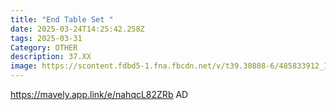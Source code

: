```yaml
---
title: "End Table Set "
date: 2025-03-24T14:25:42.258Z
tags: 2025-03-31
Category: OTHER
description: 37.XX
image: https://scontent.fdbd5-1.fna.fbcdn.net/v/t39.30808-6/485833912_122209524158180992_5673788160601749703_n.jpg?stp=dst-jpg_p526x296_tt6&_nc_cat=103&ccb=1-7&_nc_sid=aa7b47&_nc_ohc=cbtkWVL0fpMQ7kNvgERBbW3&_nc_oc=Adlz1joWpdaUxtQm_lzE9zuLs14Fwt3FUDqaA1Siy4huGx_GQ7EjB7eJ9S3mnpQ4LwGzFag2ZqGa0J3M3KhVP6y9&_nc_zt=23&_nc_ht=scontent.fdbd5-1.fna&_nc_gid=rAI6WZNTnip1Z-luCcIccA&oh=00_AYGWJ9hfVmD6OUqR6JT-tpLlwr9Ux0WANzTla8GMkCuWDw&oe=67E72B6D
---
```

https://mavely.app.link/e/nahqcL82ZRb   AD
